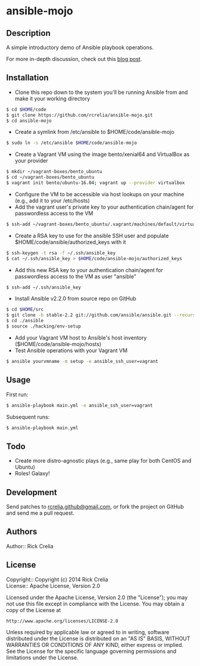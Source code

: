 # ansible-mojo

## Description

A simple introductory demo of Ansible playbook operations.

For more in-depth discussion, check out this [blog post](https://randops.org/2016/10/26/ansible-shenanigans-part-i/).

## Installation

* Clone this repo down to the system you'll be running Ansible from and make it your working directory
```bash
$ cd $HOME/code
$ git clone https://github.com/rcrelia/ansible-mojo.git
$ cd ansible-mojo
```
* Create a symlink from /etc/ansible to $HOME/code/ansible-mojo
```bash
$ sudo ln -s /etc/ansible $HOME/code/ansible-mojo
```
* Create a Vagrant VM using the image bento/xenial64 and VirtualBox as your provider
```bash
$ mkdir ~/vagrant-boxes/bento_ubuntu
$ cd ~/vagrant-boxes/bento_ubuntu
$ vagrant init bento/ubuntu-16.04; vagrant up --provider virtualbox
```
* Configure the VM to be accessible via host lookups on your machine (e.g., add it to your /etc/hosts)
* Add the vagrant user's private key to your authentication chain/agent for passwordless access to the VM
```bash
$ ssh-add ~/vagrant-boxes/bento_ubuntu/.vagrant/machines/default/virtualbox/private_key
```
* Create a RSA key to use for the ansible SSH user and populate $HOME/code/ansible/authorized_keys with it
```bash
$ ssh-keygen -t rsa -f ~/.ssh/ansible_key
$ cat ~/.ssh/ansible_key > $HOME/code/ansible-mojo/authorized_keys
```
* Add this new RSA key to your authentication chain/agent for passwordless access to the VM as user "ansible"
```bash
$ ssh-add ~/.ssh/ansible_key
```
* Install Ansible v2.2.0 from source repo on GitHub
```bash
$ cd $HOME/src
$ git clone -b stable-2.2 git://github.com/ansible/ansible.git --recursive
$ cd ./ansible
$ source ./hacking/env-setup
```
* Add your Vagrant VM host to Ansible's host inventory ($HOME/code/ansible-mojo/hosts)
* Test Ansible operations with your Vagrant VM
```bash
$ ansible yourvmname -m setup -e ansible_ssh_user=vagrant
```

## Usage

First run:

```bash
$ ansible-playbook main.yml -e ansible_ssh_user=vagrant
```

Subsequent runs:

```bash
$ ansible-playbook main.yml
```

## Todo

- Create more distro-agnostic plays (e.g., same play for both CentOS and Ubuntu)
- Roles! Galaxy!

## Development

Send patches to rcrelia.github@gmail.com, or fork the project on GitHub and
send me a pull request.

## Authors

Author:: Rick Crelia

## License

Copyright:: Copyright (c) 2014 Rick Crelia<br>
License:: Apache License, Version 2.0

Licensed under the Apache License, Version 2.0 (the "License");
you may not use this file except in compliance with the License.
You may obtain a copy of the License at

    http://www.apache.org/licenses/LICENSE-2.0

Unless required by applicable law or agreed to in writing, software
distributed under the License is distributed on an "AS IS" BASIS,
WITHOUT WARRANTIES OR CONDITIONS OF ANY KIND, either express or implied.
See the License for the specific language governing permissions and
limitations under the License.
